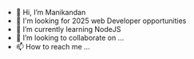 - 👋 Hi, I’m Manikandan
- 👀 I'm looking for 2025 web Developer opportunities
- 🌱 I’m currently learning NodeJS 
- 💞️ I’m looking to collaborate on ...
- 📫 How to reach me ...


<!---
Manikandan0328/Manikandan0328 is a ✨ special ✨ repository because its `README.md` (this file) appears on your GitHub profile.
You can click the Preview link to take a look at your changes.
--->
